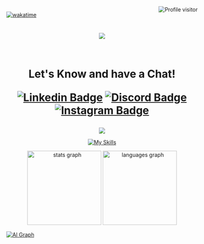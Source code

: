 <a href="https://komarev.com/ghpvc/?username=thomsaga">
  <img align="right" src="https://komarev.com/ghpvc/?username=thomsaga&label=Visitors&color=0e75b6&style=flat" alt="Profile visitor" />
</a>
  
<!-- [![wakatime](https://wakatime.com/badge/user/eebb3dd8-d9b2-40de-9b88-6fd6cac99dbc.svg)](https://wakatime.com/@eebb3dd8-d9b2-40de-9b88-6fd6cac99dbc) -->
[![wakatime](https://wakatime.com/badge/user/018c86a1-6f88-45b4-b88e-44b16b75e709.svg)](https://wakatime.com/@018c86a1-6f88-45b4-b88e-44b16b75e709)

<h1 align="center">
  <img src="https://capsule-render.vercel.app/api?type=waving&color=gradient&text=〈%20Hey%20Everyone!%20〉&height=95&section=header"/>
</h1>
</br>
<h1 align="center">
  Let's Know and have a Chat!
  <p align="center">
    <a href="https://www.linkedin.com/in/thomsaga"><img src="https://img.shields.io/badge/Linked'in-blue?style=for-the-badge&logo=logmein&logoColor=white" alt="Linkedin Badge"></a>
    <a href="https://discord.gg/h4RZVfkmSQ"><img src="https://img.shields.io/badge/Discord-mediumslateblue?style=for-the-badge&logo=discord&logoColor=white" alt="Discord Badge"></a> 
    <a href="https://instagram.com/thomsaga/"><img src="https://img.shields.io/badge/Instagram-magenta?style=for-the-badge&logo=instagram&logoColor=white" alt="Instagram Badge"></a> 
<!-- <p align="center"><img src="https://komarev.com/ghpvc/?username=thomasay98&style=flat-square&color=blue" alt=""></p> -->
  </p>
</h1>

<div align="center">
  <!-- <img src= "https://i.giphy.com/media/L1R1tvI9svkIWwpVYr/giphy.webp"> -->
  <!-- <img src= "https://i.pinimg.com/originals/e4/26/70/e426702edf874b181aced1e2fa5c6cde.gif"> -->
  <!-- <img src= "https://i.giphy.com/media/QX7nMrAHVN0FFD7EtK/giphy.webp"> -->
  <!-- <img src= "https://i.giphy.com/media/igRW3jH2LcCVzMqi5F/200w.webp"> -->
<!--   <img src= "https://s5.gifyu.com/images/Sj2MC.gif"> -->
  <!--   <img src= "https://s5.gifyu.com/images/SisVO.gif"> -->
  <img src="https://capsule-render.vercel.app/api?type=waving&color=gradient&height=80&section=footer"/>
</div>

<div align="center">
  
[![My Skills](https://skillicons.dev/icons?i=idea,vscode,html,css,tailwind,blender,java,javascript,spring,react,mysql,mongodb,postman,github,stackoverflow&theme=light)](https://thomsaga-porto.vercel.app)
<!--(https://skillicons.dev)--> 

</div>

<!--<div align="center>
  <a href="https://github.com/thomsaga"><img alt="Thomsaga Github Stats" src="https://denvercoder1-github-readme-stats.vercel.app/api?username=thomsaga&show_icons=true&count_private=true&theme=react&border_color=7F3FBF&bg_color=0D1117&title_color=F85D7F&icon_color=F8D866" height="192px" width="49.5%"/></a>
  <a href="https://github.com/thomsaga"><img alt="Thomsaga Top Languages" src="https://denvercoder1-github-readme-stats.vercel.app/api/top-langs/?username=thomsaga&langs_count=8&layout=compact&theme=react&border_color=7F3FBF&bg_color=0D1117&title_color=F85D7F&icon_color=F8D866" height="192px" width="49.5%"/></a>
  <br/>
</div>-->

<div align="center">
  <img src="https://github-readme-stats.vercel.app/api?username=thomsaga&hide_title=false&hide_rank=true&show_icons=true&include_all_commits=true&count_private=true&disable_animations=false&theme=react&locale=en&hide_border=true&order=2&border_radius=0px&title_color=F85D7F" height="195px" alt="stats graph"  />
  <img src="https://github-readme-stats.vercel.app/api/top-langs?username=thomsaga&locale=en&hide_title=false&layout=compact&card_width=380px&langs_count=5&theme=react&hide_border=true&order=2&border_radius=0px&title_color=F85D7F" height="195px" alt="languages graph"  />
<!--  <img src="https://github-readme-activity-graph.vercel.app/graph?username=thomsaga&custom_title=Thomas%20AY's%20GitHub%20Activity%20Graph&title_color=F85D7F&radius=16&theme=react&area=true&order=5&hide_title=true&hide_border=true" height="300" alt="activity-graph graph"  />-->
</div>

[![Al Graph](https://github-readme-activity-graph.vercel.app/graph?username=thomsaga&custom_title=Thomas%20AY's%20GitHub%20Activity%20Graph&bg_color=0D1117&color=FFFFFF&line=00BFFF&point=009ACD&area_color=FFD700&title_color=F85D7F&area=true)](https://thomsaga-porto.vercel.app)



